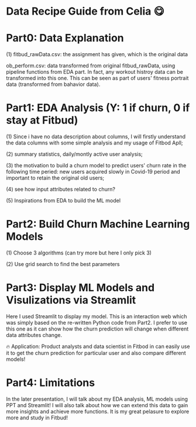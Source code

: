 # Data Recipe Guide from Celia 😋

# Part0: Data Explanation
(1) fitbud_rawData.csv: the assignment has given, which is the original data

ob_perform.csv: data transformed from original fitbud_rawData, using pipeline functions from EDA part. In fact, any workout histroy data can be transformed into this one. This can be seen as part of users' fitness portrait data (transformed from bahavior data).

# Part1: EDA Analysis (Y: 1 if churn, 0 if stay at Fitbud)
(1) Since i have no data description about columns, I will firstly understand the data columns with some simple analysis and my usage of Fitbod Apll;

(2) summary statistics, daily/montly active user analysis; 

(3) the motivation to build a churn model to predict users' churn rate in the following time peried: new users acquired slowly in Covid-19 period and important to retain the original old users;

(4) see how input attributes related to churn?

(5) Inspirations from EDA to build the ML model

# Part2: Build Churn Machine Learning Models
(1) Choose 3 algorithms (can try more but here I only pick 3)

(2) Use grid search to find the best parameters

# Part3: Display ML Models and Visulizations via Streamlit
  Here I used Streamlit to display my model. This is an interaction web which was simply based on the re-written Python code from Part2. I prefer to use this one as it can show how the churn prediction will change when different data attributes change.
  
  🔥 Application: Product analysts and data scientist in Fitbod in can easily use it to get the churn prediction for particular user and also compare different models!
  
# Part4: Limitations
  In the later presentation, I will talk about my EDA analysis, ML models using PPT and Streamlit! I will also talk about how we can extend this data to gain more insights and achieve more functions. It is my great pelasure to explore more and study in Fitbud!

